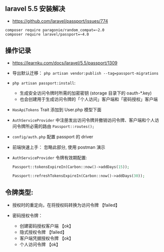 ## laravel 5.5 安装解决
* https://github.com/laravel/passport/issues/774
```
composer require paragonie/random_compat=~2.0
composer require laravel/passport=~4.0
```

## 操作记录
* https://learnku.com/docs/laravel/5.5/passport/1309

* 导出默认迁移： `php artisan vendor:publish --tag=passport-migrations`

* `php artisan passport:install`:
    * 生成安全访问令牌时所需的加密密钥 (storage 目录下的 oauth-*.key)
    * 也会创建用于生成访问令牌的「个人访问」客户端和「密码授权」客户端

* `HasApiTokens` Trait 添加到 User.php 模型下面

* `AuthServiceProvider` 中注册发出访问令牌并撤销访问令牌、客户端和个人访问令牌所必需的路由 `Passport::routes();`

* `config/auth.php` 配置 passport 的 driver

* 前端快速上手： 忽略此部分, 使用 postman 演示

* `AuthServiceProvider` 令牌有效期配置:
    ```php
    Passport::tokensExpireIn(Carbon::now()->addDays(15));
    
    Passport::refreshTokensExpireIn(Carbon::now()->addDays(30));
    ```

## 令牌类型:
* 授权时的重定向，在将授权码转换为访问令牌 【failed】

* 密码授权令牌： 
    * 创建密码授权客户端 【ok】
    * 隐式授权令牌 【failed】
    * 客户端凭据授权令牌 【ok】
    * 个人访问令牌 【ok】
    